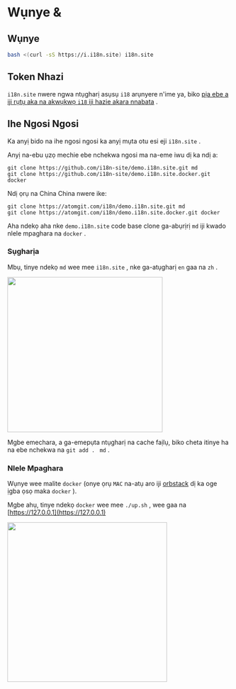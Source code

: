 # Wụnye &

## Wụnye

```sh
bash <(curl -sS https://i.i18n.site) i18n.site
```

## Token Nhazi

`i18n.site` nwere ngwa ntụgharị asụsụ `i18` arụnyere n'ime ya, biko [pịa ebe a iji rụtụ aka na akwụkwọ `i18` iji hazie akara nnabata](/i18/use) .

## Ihe Ngosi Ngosi

Ka anyị bido na ihe ngosi ngosi ka anyị mụta otu esi eji `i18n.site` .

Anyị na-ebu ụzọ mechie ebe nchekwa ngosi ma na-eme iwu dị ka ndị a:

```
git clone https://github.com/i18n-site/demo.i18n.site.git md
git clone https://github.com/i18n-site/demo.i18n.site.docker.git docker
```

Ndị ọrụ na China China nwere ike:

```
git clone https://atomgit.com/i18n/demo.i18n.site.git md
git clone https://atomgit.com/i18n/demo.i18n.site.docker.git docker
```

Aha ndekọ aha nke `demo.i18n.site` code base clone ga-abụrịrị `md` iji kwado nlele mpaghara na `docker` .

### Sụgharịa

Mbụ, tinye ndekọ `md` wee mee `i18n.site` , nke ga-atụgharị `en` gaa na `zh` .

<img src="https://p.3ti.site/1721114619.avif" style="width:350px">

Mgbe emechara, a ga-emepụta ntụgharị na cache faịlụ, biko cheta itinye ha na ebe nchekwa na `git add . ` `md` .

### Nlele Mpaghara

Wụnye wee malite `docker` (onye ọrụ `MAC` na-atụ aro iji [orbstack](https://orbstack.dev) dị ka oge ịgba ọsọ maka `docker` ).

Mgbe ahụ, tinye ndekọ `docker` wee mee `./up.sh` , wee gaa na [https://127.0.0.1](https://127.0.0.1)

<img src="//p.3ti.site/1721104238.avif" style="width:360px">